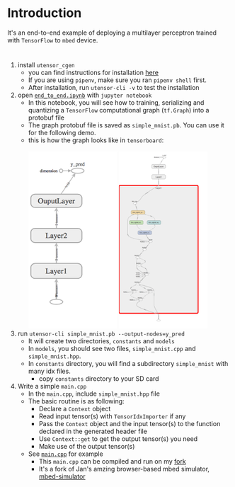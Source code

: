# Introduction

It's an end-to-end example of deploying a multilayer perceptron trained with `TensorFlow` to `mbed` device.

# 

1. install `utensor_cgen`
    - you can find instructions for installation [here](https://github.com/uTensor/utensor_cgen#installation-python-2--3)
    - If you are using `pipenv`, make sure you ran `pipenv shell` first.
    - After installation, run `utensor-cli -v` to test the installation
2. open [`end_to_end.ipynb`](end_to_end.ipynb) with `jupyter notebook`
    - In this notebook, you will see how to training, serializing and quantizing a `TensorFlow` computational graph (`tf.Graph`) into a protobuf file
    - The graph protobuf file is saved as `simple_mnist.pb`. You can use it for the following demo.
    - this is how the graph looks like in `tensorboard`:<br/><br/><div><img src=readme_imgs/quant_mnist.png width=200 height=400 /> <img src=readme_imgs/quant_mnist_expend.png width=200 height=400 /></div>
3. run `utensor-cli simple_mnist.pb --output-nodes=y_pred`
    - It will create two directories, `constants` and `models`
    - In `models`, you should see two files, `simple_mnist.cpp` and `simple_mnist.hpp`.
    - In `constants` directory, you will find a subdirectory `simple_mnist` with many idx files.
        - copy `constants` directory to your SD card
4. Write a simple `main.cpp`
    - In the `main.cpp`, include `simple_mnist.hpp` file
    - The basic routine is as following:
        - Declare a `Context` object
        - Read input tensor(s) with `TensorIdxImporter` if any
        - Pass the `Context` object and the input tensor(s) to the function declared in the generated header file
        - Use `Context::get` to get the output tensor(s) you need
        - Make use of the output tensor(s)
    - See [`main.cpp`](main.cpp) for example
        - This `main.cpp` can be compiled and run on my [fork](https://github.com/dboyliao/mbed-simulator/tree/end2end)
        - It's a fork of Jan's amzing browser-based mbed simulator, [mbed-simulator](https://github.com/janjongboom/mbed-simulator)
